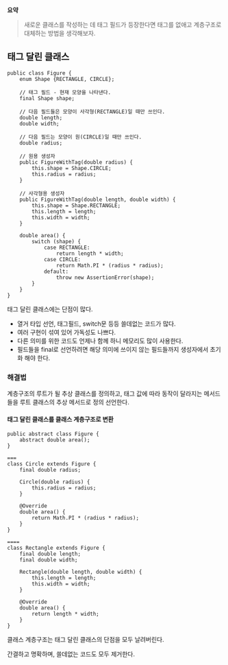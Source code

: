 
**요약** <br>
>새로운 클래스를 작성하는 데 태그 필드가 등장한다면 태그를 없애고 계층구조로 대체하는 방법을 생각해보자.




## 태그 달린 클래스
```
public class Figure {
    enum Shape {RECTANGLE, CIRCLE};

    // 태그 필드 - 현재 모양을 나타낸다.
    final Shape shape;

    // 다음 필드들은 모양이 사각형(RECTANGLE)일 때만 쓰인다.
    double length;
    double width;

    // 다음 필드는 모양이 원(CIRCLE)일 때만 쓰인다.
    double radius;

    // 원용 생성자
    public FigureWithTag(double radius) {
        this.shape = Shape.CIRCLE;
        this.radius = radius;
    }

    // 사각형용 생성자
    public FigureWithTag(double length, double width) {
        this.shape = Shape.RECTANGLE;
        this.length = length;
        this.width = width;
    }

    double area() {
        switch (shape) {
            case RECTANGLE:
                return length * width;
            case CIRCLE:
                return Math.PI * (radius * radius);
            default:
                throw new AssertionError(shape);
        }
    }
}
```
태그 달린 클래스에는 단점이 많다.

- 열거 타입 선언, 태그필드, switch문 등등 쓸데없는 코드가 많다.
- 여러 구현이 섞여 있어 가독성도 나쁘다.
- 다른 의미를 위한 코드도 언제나 함께 하니 메모리도 많이 사용한다.
- 필드들을 final로 선언하려면 해당 의미에 쓰이지 않는 필드들까지 생성자에서 초기화 해야 한다.

### 해결법
계층구조의 루트가 될 추상 클래스를 정의하고, 태그 값에 따라 동작이 달라지는 메서드들을 루트 클래스의 추상 메서드로 정의 선언한다.

#### 태그 달린 클래스를 클래스 계층구조로 변환
```
public abstract class Figure {
    abstract double area();
}

===
class Circle extends Figure {
    final double radius;

    Circle(double radius) {
        this.radius = radius;
    }

    @Override
    double area() {
        return Math.PI * (radius * radius);
    }
}

====
class Rectangle extends Figure {
    final double length;
    final double width;

    Rectangle(double length, double width) {
        this.length = length;
        this.width = width;
    }

    @Override
    double area() {
        return length * width;
    }
}
```
클래스 계층구조는 태그 달린 클래스의 단점을 모두 날려버린다.

간결하고 명확하며, 쓸데없는 코드도 모두 제거한다.






